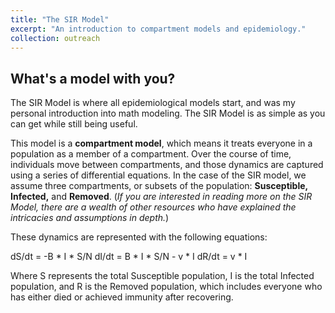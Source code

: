 ```yaml
---
title: "The SIR Model"
excerpt: "An introduction to compartment models and epidemiology."
collection: outreach
---
```

## What's a model with you?
The SIR Model is where all epidemiological models start, and was my personal introduction into math modeling. The SIR Model is as simple as you can get while still being useful.

This model is a **compartment model**, which means it treats everyone in a population as a member of a compartment. Over the course of time, individuals move between compartments, and those dynamics are captured using a series of differential equations. In the case of the SIR model, we assume three compartments, or subsets of the population: **Susceptible, Infected,** and **Removed**. (*If you are interested in reading more on the SIR Model, there are a wealth of other resources who have explained the intricacies and assumptions in depth.*)

These dynamics are represented with the following equations:

dS/dt = -B * I * S/N
dI/dt = B * I * S/N - v * I
dR/dt = v * I

Where S represents the total Susceptible population, I is the total Infected population, and R is the Removed population, which includes everyone who has either died or achieved immunity after recovering.
